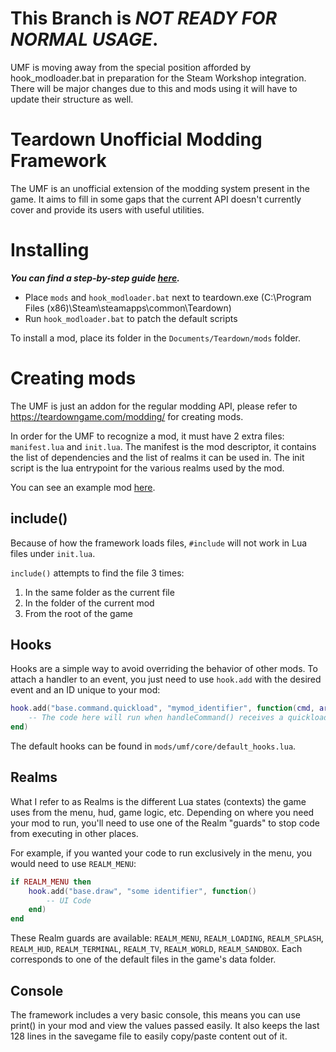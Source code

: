 # This Branch is ***NOT READY FOR NORMAL USAGE***.
UMF is moving away from the special position afforded by hook_modloader.bat in preparation for the Steam Workshop integration. There will be major changes due to this and mods using it will have to update their structure as well.

# Teardown Unofficial Modding Framework

The UMF is an unofficial extension of the modding system present in the game.
It aims to fill in some gaps that the current API doesn't currently cover and provide its users with useful utilities.

# Installing

**_You can find a step-by-step guide [here](https://github.com/Thomasims/TeardownUMF-Examples/wiki/Installation-Guide)._**

- Place `mods` and `hook_modloader.bat` next to teardown.exe (C:\Program Files (x86)\Steam\steamapps\common\Teardown)
- Run `hook_modloader.bat` to patch the default scripts

To install a mod, place its folder in the `Documents/Teardown/mods` folder.

# Creating mods

The UMF is just an addon for the regular modding API, please refer to https://teardowngame.com/modding/ for creating mods.

In order for the UMF to recognize a mod, it must have 2 extra files: `manifest.lua` and `init.lua`.
The manifest is the mod descriptor, it contains the list of dependencies and the list of realms it can be used in.
The init script is the lua entrypoint for the various realms used by the mod.

You can see an example mod [here](https://github.com/Thomasims/TeardownUMF-Examples).

## include()

Because of how the framework loads files, `#include` will not work in Lua files under `init.lua`.

`include()` attempts to find the file 3 times:

1. In the same folder as the current file
2. In the folder of the current mod
3. From the root of the game

## Hooks

Hooks are a simple way to avoid overriding the behavior of other mods. To attach a handler to an event, you just need to use `hook.add` with the desired event and an ID unique to your mod:

```lua
hook.add("base.command.quickload", "mymod_identifier", function(cmd, arg0, ...)
	-- The code here will run when handleCommand() receives a quickload command
end)
```

The default hooks can be found in `mods/umf/core/default_hooks.lua`.

## Realms

What I refer to as Realms is the different Lua states (contexts) the game uses from the menu, hud, game logic, etc.
Depending on where you need your mod to run, you'll need to use one of the Realm "guards" to stop code from executing in other places.

For example, if you wanted your code to run exclusively in the menu, you would need to use `REALM_MENU`:

```lua
if REALM_MENU then
	hook.add("base.draw", "some identifier", function()
		-- UI Code
	end)
end
```

These Realm guards are available: `REALM_MENU`, `REALM_LOADING`, `REALM_SPLASH`, `REALM_HUD`, `REALM_TERMINAL`, `REALM_TV`, `REALM_WORLD`, `REALM_SANDBOX`. Each corresponds to one of the default files in the game's data folder.

## Console

The framework includes a very basic console, this means you can use print() in your mod and view the values passed easily.
It also keeps the last 128 lines in the savegame file to easily copy/paste content out of it.
